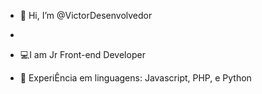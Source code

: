 - 🌙  Hi, I’m @VictorDesenvolvedor
- 
- 💻I am Jr Front-end Developer

- 💾 ExperiÊncia em linguagens: Javascript, PHP, e Python



<!---
VictorDesenvolvedor/VictorDesenvolvedor is a ✨ special ✨ repository because its `README.md` (this file) appears on your GitHub profile.
You can click the Preview link to take a look at your changes.
--->
